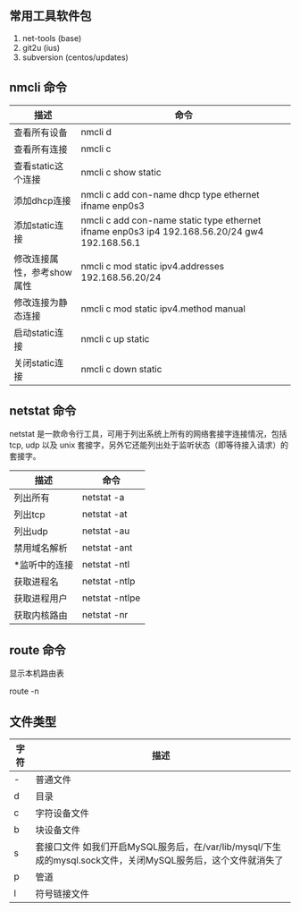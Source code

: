 ## 常用工具软件包

1. net-tools (base)
2. git2u (ius)
3. subversion (centos/updates)

## nmcli 命令

|描述|命令|
|----|----|
|查看所有设备|nmcli d|
|查看所有连接|nmcli c|
|查看static这个连接|nmcli c show static|
|添加dhcp连接|nmcli c add con-name dhcp type ethernet ifname enp0s3|
|添加static连接|nmcli c add con-name static type ethernet ifname enp0s3 ip4 192.168.56.20/24 gw4 192.168.56.1|
|修改连接属性，参考show属性|nmcli c mod static ipv4.addresses 192.168.56.20/24|
|修改连接为静态连接|nmcli c mod static ipv4.method manual|
|启动static连接|nmcli c up static|
|关闭static连接|nmcli c down static|

## netstat 命令

netstat 是一款命令行工具，可用于列出系统上所有的网络套接字连接情况，包括 tcp, udp 以及 unix 套接字，另外它还能列出处于监听状态（即等待接入请求）的套接字。

|描述|命令|
|----|----|
|列出所有|netstat -a|
|列出tcp|netstat -at|
|列出udp|netstat -au|
|禁用域名解析|netstat -ant|
|*监听中的连接|netstat -ntl|
|获取进程名|netstat -ntlp|
|获取进程用户|netstat -ntlpe|
|获取内核路由|netstat -nr|

## route 命令

显示本机路由表

route -n

## 文件类型

| 字符 | 描述 |
|----|----|
| \- |普通文件|
| d  |目录|
| c  |字符设备文件|
| b  |块设备文件|
| s  |套接口文件 如我们开启MySQL服务后，在/var/lib/mysql/下生成的mysql.sock文件，关闭MySQL服务后，这个文件就消失了|
| p  |管道|
| l  |符号链接文件|
